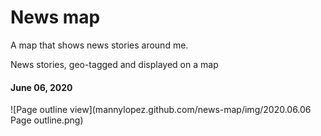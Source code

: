 # News map

A map that shows news stories around me. 

News stories, geo-tagged and displayed on a map

#### June 06, 2020
![Page outline view](mannylopez.github.com/news-map/img/2020.06.06 Page outline.png)